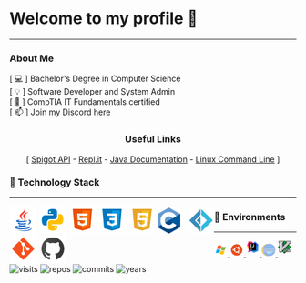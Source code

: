 <h1>Welcome to my profile 🚀</h1>
<hr>
<div>
  <h3>About Me</h3>
  <div>
        [ 💻 ] Bachelor's Degree in Computer Science<br>
        [ 💡 ]  Software Developer and System Admin<br>
        [ 📓 ]  CompTIA IT Fundamentals certified<br>
        [ 📫 ] Join my Discord <a href="https://discord.gg/9SNENvp">here</a><br>
        <div align="center">
          <h3>Useful Links</h3>
          [ <a href="https://hub.spigotmc.org/javadocs/bukkit/">Spigot API</a> -
          <a href="https://repl.it/">Repl.it</a> -
          <a href="https://docs.oracle.com/javase/tutorial/">Java Documentation</a>  -
          <a href="https://buildmedia.readthedocs.org/media/pdf/lym/latest/lym.pdf">Linux Command Line</a> ]
        </div>
  </div>
</div>
<h3> 🔭 Technology Stack </h3>
<hr>
<div style="float: left;">
  <img src="img/java.png" alt="Java"/>
  <img src="img/python.png" alt="Python"/>
  <img src="img/html.png" alt="HTML"/>
  <img src="img/css.png" alt="CSS"/>
  <img src="img/javascript.png" alt="JavaScript"/>
  <img src="img/c.png" style="height: 45px;" alt="C"/>
  <img src="img/fsharp.png" style="height: 45px; margin-left: 10px;" alt="F#"/><br>
  <img src="img/git.png" alt="Git"/>
  <img src="img/github.png" alt="GitHub"/>
</div>
<h3> 🔨 Environments </h3>
<hr>
<div style="float: left;" >

<a href="https://www.microsoft.com" rel="nofollow">
  <img src="img/windows.png" style="max-width:75%;">
</a>

<a href="https://www.ubuntu.com/" rel="nofollow">
  <img src="img/ubuntu.png">
</a>

<a href="https://www.jetbrains.com/idea/" rel="nofollow">
  <img src="img/intellij.png"style="padding-bottom: 5px;">
</a>

<a href="https://www.eclipse.org/ide/" rel="nofollow">
  <img src="img/eclipse.png" style="height: 24px;">
</a>
  
<a href="https://www.vim.org" rel="nofollow">
  <img src="img/vim.png"style="padding-bottom: 5px; height: 24px;">
</a>
</div>
<br/>
<div align="center" style="float: left;">
  <img src="https://badges.pufler.dev/visits/jag-dev/jag-dev" alt="visits"/>
  <img src="https://badges.pufler.dev/repos/jag-dev" alt="repos"/>
  <img src="https://badges.pufler.dev/commits/all/jag-dev" alt="commits"/>
  <img src="https://badges.pufler.dev/years/jag-dev" alt="years"/>
</div>
